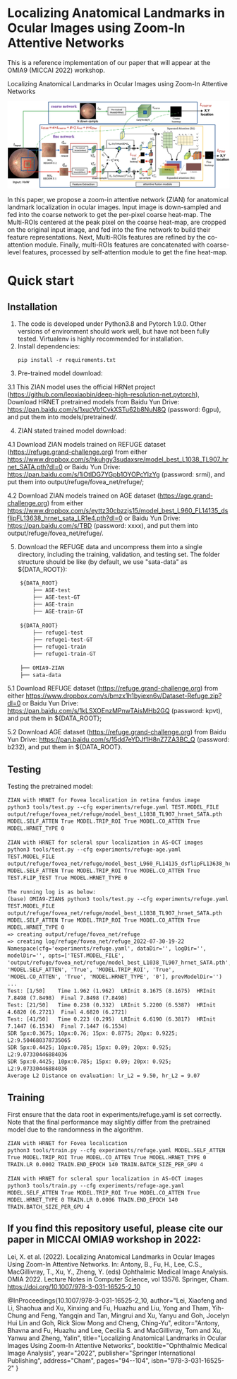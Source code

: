 # Localizing Anatomical Landmarks in Ocular Images using Zoom-In Attentive Networks

This is a reference implementation of our paper that will appear at the OMIA9 (MICCAI 2022) workshop.

Localizing Anatomical Landmarks in Ocular Images using Zoom-In Attentive Networks


![alt text](https://github.com/leixiaofeng-astar/OMIA9-ZIAN/blob/main/images/sacof_arch.png)

In this paper, we propose a zoom-in attentive network (ZIAN) for anatomical landmark localization in ocular images.
Input image is down-sampled and fed into the coarse network to get the per-pixel coarse heat-map. The Multi-ROIs centered at the peak pixel on the coarse heat-map, are cropped on the original input image, and fed into the fine network to build their feature representations. Next, Multi-ROIs features are refined by the co-attention module. Finally, multi-ROIs features are concatenated with coarse-level features, processed by self-attention module to get the fine heat-map.

# Quick start
## Installation
1. The code is developed under Python3.8 and Pytorch 1.9.0. Other versions of environment should work well, but have not been fully tested. Virtualenv is highly recommended for installation.
2. Install dependencies: 
   ```
   pip install -r requirements.txt
   ```
3. Pre-trained model download:

3.1 This ZIAN model uses the official HRNet project (https://github.com/leoxiaobin/deep-high-resolution-net.pytorch), Download HRNET pretrained models from Baidu Yun Drive: https://pan.baidu.com/s/1xucVbfCvkXSTu62b8NuN8Q (password: 6gpu), and put them into models/pretrained/.

4. ZIAN stated trained model download:

4.1 Download ZIAN models trained on REFUGE dataset (https://refuge.grand-challenge.org) from either https://www.dropbox.com/s/hkuhgy3sudaxsre/model_best_L1038_TL907_hrnet_SATA.pth?dl=0 or Baidu Yun Drive: https://pan.baidu.com/s/1iOtIDG7YGpb1OYOPcYIzYg (password: srmi), and put them into output/refuge/fovea_net/refuge/;

4.2 Download ZIAN models trained on AGE dataset (https://age.grand-challenge.org) from either https://www.dropbox.com/s/eyttz30cbzzjs15/model_best_L960_FL14135_dsflipFL13638_hrnet_sata_LR1e4.pth?dl=0 or Baidu Yun Drive: https://pan.baidu.com/s/TBD (password: xxxx), and put them into output/refuge/fovea_net/refuge/.

5. Download the REFUGE data and uncompress them into a single directory, including the training, validation, and testing set. The folder structure should be like (by default, we use "sata-data" as ${DATA_ROOT}):
```
    ${DATA_ROOT}
        ├── AGE-test
        ├── AGE-test-GT
        ├── AGE-train
        ├── AGE-train-GT
  
    ${DATA_ROOT}
        ├── refuge1-test
        ├── refuge1-test-GT
        ├── refuge1-train
        ├── refuge1-train-GT
        
    ├── OMIA9-ZIAN
    ├── sata-data
```
5.1 Download REFUGE dataset (https://refuge.grand-challenge.org) from either https://www.dropbox.com/s/bmzx1h1byiexn6v/Dataset-Refuge.zip?dl=0 or Baidu Yun Drive: https://pan.baidu.com/s/1kLSXOEnzMPnwTAisMHb2GQ (password: kpvt), and put them in ${DATA_ROOT};

5.2 Download AGE dataset (https://refuge.grand-challenge.org) from Baidu Yun Drive: https://pan.baidu.com/s/15dd7eYDJf1H8nZ7ZA3BC_Q (password: b232), and put them in ${DATA_ROOT}.


## Testing
Testing the pretrained model:
```
ZIAN with HRNET for Fovea localication in retina fundus image
python3 tools/test.py --cfg experiments/refuge.yaml TEST.MODEL_FILE output/refuge/fovea_net/refuge/model_best_L1038_TL907_hrnet_SATA.pth MODEL.SELF_ATTEN True MODEL.TRIP_ROI True MODEL.CO_ATTEN True MODEL.HRNET_TYPE 0

ZIAN with HRNET for scleral spur localization in AS-OCT images
python3 tools/test.py --cfg experiments/refuge-age.yaml TEST.MODEL_FILE output/refuge/fovea_net/refuge/model_best_L960_FL14135_dsflipFL13638_hrnet_sata_LR1e4.pth MODEL.SELF_ATTEN True MODEL.TRIP_ROI True MODEL.CO_ATTEN True TEST.FLIP_TEST True MODEL.HRNET_TYPE 0

The running log is as below:
(base) OMIA9-ZIAN$ python3 tools/test.py --cfg experiments/refuge.yaml TEST.MODEL_FILE output/refuge/fovea_net/refuge/model_best_L1038_TL907_hrnet_SATA.pth MODEL.SELF_ATTEN True MODEL.TRIP_ROI True MODEL.CO_ATTEN True MODEL.HRNET_TYPE 0
=> creating output/refuge/fovea_net/refuge
=> creating log/refuge/fovea_net/refuge_2022-07-30-19-22
Namespace(cfg='experiments/refuge.yaml', dataDir='', logDir='', modelDir='', opts=['TEST.MODEL_FILE', 'output/refuge/fovea_net/refuge/model_best_L1038_TL907_hrnet_SATA.pth', 'MODEL.SELF_ATTEN', 'True', 'MODEL.TRIP_ROI', 'True', 'MODEL.CO_ATTEN', 'True', 'MODEL.HRNET_TYPE', '0'], prevModelDir='')
...
Test: [1/50]	Time 1.962 (1.962)	LRInit 8.1675 (8.1675)	HRInit 7.8498 (7.8498)	Final 7.8498 (7.8498)	
Test: [21/50]	Time 0.238 (0.332)	LRInit 5.2200 (6.5387)	HRInit 4.6820 (6.2721)	Final 4.6820 (6.2721)	
Test: [41/50]	Time 0.223 (0.295)	LRInit 6.6190 (6.3817)	HRInit 7.1447 (6.1534)	Final 7.1447 (6.1534)	
SDR 5px:0.3675; 10px:0.76; 15px: 0.8775; 20px: 0.9225; L2:9.504680378735065
SDR 5px:0.4425; 10px:0.785; 15px: 0.89; 20px: 0.925; L2:9.07330446884036
SDR 5px:0.4425; 10px:0.785; 15px: 0.89; 20px: 0.925; L2:9.07330446884036
Average L2 Distance on evaluation: lr_L2 = 9.50, hr_L2 = 9.07
```

## Training
First ensure that the data root in experiments/refuge.yaml is set correctly. Note that the final performance may slightly differ from the pretrained model due to the randomness in the algorithm.
```
ZIAN with HRNET for Fovea localication
python3 tools/train.py --cfg experiments/refuge.yaml MODEL.SELF_ATTEN True MODEL.TRIP_ROI True MODEL.CO_ATTEN True MODEL.HRNET_TYPE 0 TRAIN.LR 0.0002 TRAIN.END_EPOCH 140 TRAIN.BATCH_SIZE_PER_GPU 4

ZIAN with HRNET for scleral spur localization in AS-OCT images
python3 tools/train.py --cfg experiments/refuge-age.yaml MODEL.SELF_ATTEN True MODEL.TRIP_ROI True MODEL.CO_ATTEN True MODEL.HRNET_TYPE 0 TRAIN.LR 0.0006 TRAIN.END_EPOCH 140 TRAIN.BATCH_SIZE_PER_GPU 4
```

## If you find this repository useful, please cite our paper in MICCAI OMIA9 workshop in 2022:

Lei, X. et al. (2022). Localizing Anatomical Landmarks in Ocular Images Using Zoom-In Attentive Networks. In: Antony, B., Fu, H., Lee, C.S., MacGillivray, T., Xu, Y., Zheng, Y. (eds) Ophthalmic Medical Image Analysis. OMIA 2022. Lecture Notes in Computer Science, vol 13576. Springer, Cham. https://doi.org/10.1007/978-3-031-16525-2_10

@InProceedings{10.1007/978-3-031-16525-2_10,
author="Lei, Xiaofeng
and Li, Shaohua
and Xu, Xinxing
and Fu, Huazhu
and Liu, Yong
and Tham, Yih-Chung
and Feng, Yangqin
and Tan, Mingrui
and Xu, Yanyu
and Goh, Jocelyn Hui Lin
and Goh, Rick Siow Mong
and Cheng, Ching-Yu",
editor="Antony, Bhavna
and Fu, Huazhu
and Lee, Cecilia S.
and MacGillivray, Tom
and Xu, Yanwu
and Zheng, Yalin",
title="Localizing Anatomical Landmarks in Ocular Images Using Zoom-In Attentive Networks",
booktitle="Ophthalmic Medical Image Analysis",
year="2022",
publisher="Springer International Publishing",
address="Cham",
pages="94--104",
isbn="978-3-031-16525-2"
}
